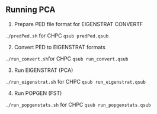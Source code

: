 Running PCA
---

1) Prepare PED file format for EIGENSTRAT CONVERTF

`./predPed.sh` for CHPC `qsub predPed.qsub`

2) Convert PED to EIGENSTRAT formats

`./run_convert.sh`for CHPC `qsub run_convert.qsub`

3) Run EIGENSTRAT (PCA)

`./run_eigenstrat.sh` for CHPC `qsub run_eigenstrat.qsub`

4) Run POPGEN (FST)

`./run_popgenstats.sh` for CHPC `qsub run_popgenstats.qsub`



